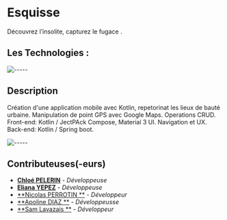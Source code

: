 # Esquisse

Découvrez l’insolite, capturez le fugace .

## Les Technologies : 



![-----](https://raw.githubusercontent.com/andreasbm/readme/master/assets/lines/rainbow.png)

## Description

Création d'une application mobile avec Kotlin, repetorinat les lieux de bauté urbaine. Manipulation de point GPS avec Google Maps. Operations CRUD. 
Front-end: Kotlin /  JectPAck Compose, Material 3 UI. Navigation et UX.
Back-end: Kotlin / Spring boot. 


![-----](https://raw.githubusercontent.com/andreasbm/readme/master/assets/lines/rainbow.png)



## Contributeuses(-eurs)


- [**Chloé PELERIN**](https://github.com/pchloe02) - *Développeuse*
- [**Eliana YEPEZ**](https://github.com/Arteinsana7) - *Développeuse*
- [**Nicolas PERROTIN **](https://github.com/nicotine189) - *Développeur*
- [**Apoline DIAZ **](https://github.com/apolline-diaz) - *Développeusse*
- [**Sam Lavazais **](https://github.com/SamLavazais) - *Développeur*
